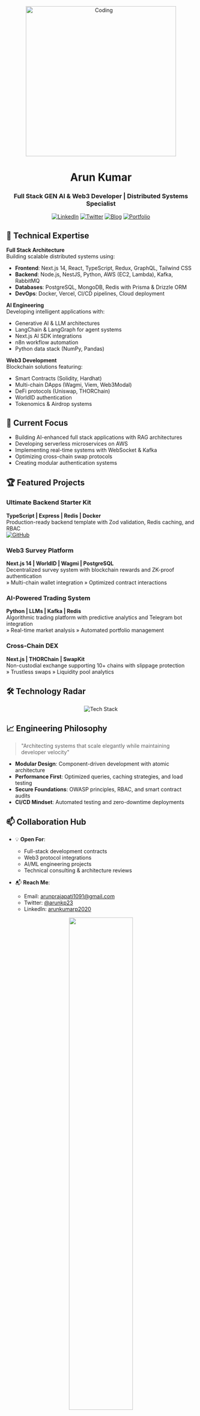 <div align="center">
  <img alt="Coding" width="400" src="https://cdn.dribbble.com/users/1162077/screenshots/3848914/programmer.gif">
  <h1>Arun Kumar</h1>
  <h3>Full Stack GEN AI & Web3 Developer | Distributed Systems Specialist</h3>
  
  [![LinkedIn](https://img.shields.io/badge/LinkedIn-0A66C2?style=for-the-badge&logo=linkedin&logoColor=white)](https://www.linkedin.com/in/arunkumarp2020/)
  [![Twitter](https://img.shields.io/badge/Twitter-1DA1F2?style=for-the-badge&logo=x&logoColor=white)](https://x.com/arunkp23)
  [![Blog](https://img.shields.io/badge/Hashnode-2962FF?style=for-the-badge&logo=hashnode&logoColor=white)](https://arunp.hashnode.dev)
  [![Portfolio](https://img.shields.io/badge/Portfolio-000000?style=for-the-badge&logo=vercel&logoColor=white)](https://arunp-portfolio.vercel.app)
</div>

## 🚀 Technical Expertise

**Full Stack Architecture**  
Building scalable distributed systems using:
- **Frontend**: Next.js 14, React, TypeScript, Redux, GraphQL, Tailwind CSS
- **Backend**: Node.js, NestJS, Python, AWS (EC2, Lambda), Kafka, RabbitMQ
- **Databases**: PostgreSQL, MongoDB, Redis with Prisma & Drizzle ORM
- **DevOps**: Docker, Vercel, CI/CD pipelines, Cloud deployment

**AI Engineering**  
Developing intelligent applications with:
- Generative AI & LLM architectures
- LangChain & LangGraph for agent systems
- Next.js AI SDK integrations
- n8n workflow automation
- Python data stack (NumPy, Pandas)

**Web3 Development**  
Blockchain solutions featuring:
- Smart Contracts (Solidity, Hardhat)
- Multi-chain DApps (Wagmi, Viem, Web3Modal)
- DeFi protocols (Uniswap, THORChain)
- WorldID authentication
- Tokenomics & Airdrop systems

## 🔭 Current Focus

- Building AI-enhanced full stack applications with RAG architectures
- Developing serverless microservices on AWS
- Implementing real-time systems with WebSocket & Kafka
- Optimizing cross-chain swap protocols
- Creating modular authentication systems

## 🏆 Featured Projects

### Ultimate Backend Starter Kit
**TypeScript | Express | Redis | Docker**  
Production-ready backend template with Zod validation, Redis caching, and RBAC  
[![GitHub](https://img.shields.io/badge/Source_Code-181717?style=flat&logo=github)](https://github.com/arunkumar201/rest-api-using-ts)

### Web3 Survey Platform
**Next.js 14 | WorldID | Wagmi | PostgreSQL**  
Decentralized survey system with blockchain rewards and ZK-proof authentication  
» Multi-chain wallet integration » Optimized contract interactions

### AI-Powered Trading System
**Python | LLMs | Kafka | Redis**  
Algorithmic trading platform with predictive analytics and Telegram bot integration  
» Real-time market analysis » Automated portfolio management

### Cross-Chain DEX
**Next.js | THORChain | SwapKit**  
Non-custodial exchange supporting 10+ chains with slippage protection  
» Trustless swaps » Liquidity pool analytics

## 🛠 Technology Radar

<div align="center">
  <img src="https://skillicons.dev/icons?i=ts,js,nextjs,react,nodejs,express,nestjs,python,aws,kafka,redis,postgres,mongodb,docker,git,solidity,ai,graphql,tailwind,vercel" alt="Tech Stack" />
</div>

## 📈 Engineering Philosophy

> "Architecting systems that scale elegantly while maintaining developer velocity"

- **Modular Design**: Component-driven development with atomic architecture
- **Performance First**: Optimized queries, caching strategies, and load testing
- **Secure Foundations**: OWASP principles, RBAC, and smart contract audits
- **CI/CD Mindset**: Automated testing and zero-downtime deployments

## 📫 Collaboration Hub

- 💡 **Open For**: 
  - Full-stack development contracts
  - Web3 protocol integrations
  - AI/ML engineering projects
  - Technical consulting & architecture reviews
  
- 📬 **Reach Me**: 
  - Email: [arunprajapati1091@gmail.com](mailto:arunprajapati1091@gmail.com)
  - Twitter: [@arunkp23](https://x.com/arunkp23)
  - LinkedIn: [arunkumarp2020](https://www.linkedin.com/in/arunkumarp2020/)

<div align="center">
  <img src="https://github-readme-stats.vercel.app/api?username=arunkumar201&show_icons=true&theme=radical" width="58%" />
  <img src="https://github-readme-streak-stats.herokuapp.com/?user=arunkumar201&theme=radical" width="58%" />
</div>

<p align="center">
  <i>"The best way to predict the future is to implement it"</i><br>
  <b>Let's architect tomorrow's solutions today!</b> 🚀
</p>
